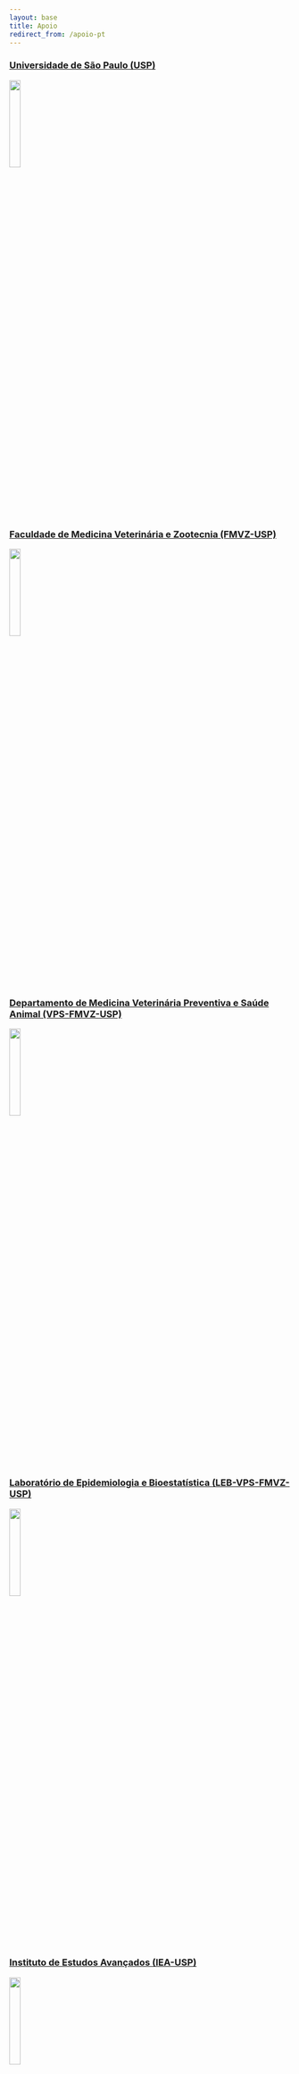 ```yaml
---
layout: base
title: Apoio
redirect_from: /apoio-pt
---
```


### [Universidade de São Paulo (USP)](https://www5.usp.br/)

<img src="{{root}}/assets/apoio/usp.jpg" width="20%" height="auto">

<br>

### [Faculdade de Medicina Veterinária e Zootecnia (FMVZ-USP)](http://portal.fmvz.usp.br/)

<img src="{{root}}/assets/apoio/fmvz.jpg" width="20%" height="auto">

<br>

### [Departamento de Medicina Veterinária Preventiva e Saúde Animal (VPS-FMVZ-USP)](http://vps2.fmvz.usp.br/)

<img src="{{root}}/assets/apoio/vps2.gif" width="20%" height="auto">

<br>

### [Laboratório de Epidemiologia e Bioestatística (LEB-VPS-FMVZ-USP)](https://leb.fmvz.usp.br/pt-br)

<img src="{{root}}/assets/apoio/leb.jpg" width="20%" height="auto">

<br>

### [Instituto de Estudos Avançados (IEA-USP)](http://www.iea.usp.br/)

<img src="{{root}}/assets/apoio/iea.jpg" width="20%" height="auto">

<br>

### [Grupo de Pesquisa das Periferias (nPeriferias-IEA-USP)](http://www.iea.usp.br/pesquisa/grupos-pesquisa/nperiferias)

<img src="{{root}}/assets/apoio/nperiferias.jpg" width="20%" height="auto">

<br>

### [Aprender na Comunidade - USP](https://www.prg.usp.br/aprender-na-comunidade/)

<img src="{{root}}/assets/apoio/aprender-na-comunidade.png" width="20%" height="auto">

<br>

[Volte ao início](#top)

---

Imagem panorâmica do nosso amigo Notable Salazar [@salazarnotable](https://www.instagram.com/salazarnotable/)


